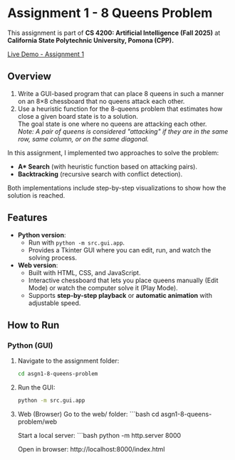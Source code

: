 # Assignment 1 - 8 Queens Problem  

This assignment is part of **CS 4200: Artificial Intelligence (Fall 2025)** at  
**California State Polytechnic University, Pomona (CPP).**

[Live Demo - Assignment 1](https://github.com/itistamtran/cpp-cs4200-artificial-intelligence-fall25/asgn1-8-queens-problem/web/)

## Overview
1. Write a GUI-based program that can place 8 queens in such a manner on an 8×8 chessboard that no queens attack each other.
2. Use a heuristic function for the 8-queens problem that estimates how close a given board state is to a solution.  
   The goal state is one where no queens are attacking each other.  
   *Note: A pair of queens is considered "attacking" if they are in the same row, same column, or on the same diagonal.*

In this assignment, I implemented two approaches to solve the problem:

- **A\* Search** (with heuristic function based on attacking pairs).  
- **Backtracking** (recursive search with conflict detection). 

Both implementations include step-by-step visualizations to show how the solution is reached.

## Features
- **Python version**:  
  - Run with `python -m src.gui.app`.  
  - Provides a Tkinter GUI where you can edit, run, and watch the solving process.  
- **Web version**:  
  - Built with HTML, CSS, and JavaScript.  
  - Interactive chessboard that lets you place queens manually (Edit Mode) or watch the computer solve it (Play Mode).  
  - Supports **step-by-step playback** or **automatic animation** with adjustable speed.  

## How to Run

### Python (GUI)
1. Navigate to the assignment folder:
   ```bash
   cd asgn1-8-queens-problem

2. Run the GUI:
    ```bash
    python -m src.gui.app

3. Web (Browser)
    Go to the web/ folder:
        ```bash
        cd asgn1-8-queens-problem/web

    Start a local server:
        ```bash
        python -m http.server 8000
    
    Open in browser:
    http://localhost:8000/index.html
    